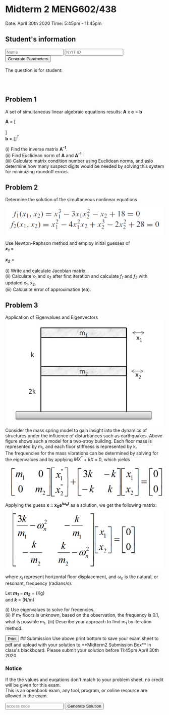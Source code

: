 

# Midterm 2 MENG602/438
Date: April 30th 2020
Time: 5:45pm - 11:45pm

## Student's information
 
<form id="percentageBiz" method="post">
<input type="text" id="name" placeholder = "Name">
<input type="text" id="nyitid" placeholder = "NYIT ID">
<input type="submit" onclick="return getp()" value="Generate Parameters"><br>
</form>
<br>
The question is for student: 
<div id="display" style="height: 25px; width: 100%; font-weight: bold;"></div>
<br>

<script>
function getp(){
    const nameValue = document.forms["percentageBiz"]["name"].value;
    const nyitIdValue = document.forms["percentageBiz"]["nyitid"].value;
    const b = parseInt(nyitIdValue[5])+3;
    const c = parseInt(nyitIdValue[4]);
    var d = 
    document.getElementById("display").innerHTML = nameValue
    document.getElementById("display1_1").innerHTML = [1/b, 1/(b-1), 1/(b-2)];
    document.getElementById("display1_2").innerHTML = [1/(1+b), 1/b, 1/(b-1)];
    document.getElementById("display1_3").innerHTML = [1/(2+b), 1/(b+1), 1/b];
    document.getElementById("display1_4").innerHTML = [1, 1, 1];
    document.getElementById("display2_1").innerHTML = 1+b/10;
    document.getElementById("display2_2").innerHTML = 1+c/10;
    document.getElementById("display3_1").innerHTML = 1+b%4;
    document.getElementById("display3_2").innerHTML = 1+c%4;
    return false
}
</script>

## Problem 1 
A set of simultaneous linear algebraic equations results: **A** x **c** = **b**<br>

**A** = [<span id="display1_1" ></span><br>
<span id="display1_2" ></span><br>
<span id="display1_3" ></span>]
<br>
**b** = [<span id="display1_4" ></span>]<sup>T</sup>
<br>

(i)	Find the inverse matrix **A<sup>-1</sup>**.<br>
(ii)	Find Euclidean norm of **A** and **A<sup>-1</sup>**<br>
(iii)	Calculate matrix condition number using Euclidean norms, and aslo determine how many suspect digits would be needed by solving this system for minimizing roundoff errors.<br>

## Problem 2 
Determine the solution of the simultaneous nonlinear equations<br>

![alt text](Images/eq1.png "eq1")

Use Newton-Raphson method and employ initial guesses of <br>
_**x<sub>1</sub>**_ = <span id="display2_1" ></span><br>

_**x<sub>2</sub>**_ = <span id="display2_2" ></span><br>

(i) Write and calculate Jacobian matrix. <br>
(ii) Calculate x<sub>1</sub> and x<sub>2</sub> after first iteration and calculate _f<sub>1</sub>_ and _f<sub>2</sub>_ with updated x<sub>1</sub>, x<sub>2</sub>.<br>
(iii) Calcualte error of approximation (ea). <br>

## Problem 3
Application of Eigenvalues and Eigenvectors
![alt text](Images/floor1.png "fr1")
Consider the mass spring model to gain insight into the dynamics of structures under the influence of disturbances such as earthquakes.
Above figure shows such a model for a two-stroy building. Each floor mass is represented by m<sub>i</sub>, and each floor stiffness is represented by k. <br>
The frequencies for the mass vibrations can be determined by solving for the eigenvalues and by applying _MX<sup>"</sup>_ + _kX_ = 0, which yields

![alt text](Images/mx1.png "mx1")
Applying the guess **x = x<sub>0</sub>e<sup>iω<sub>n</sub>t</sup>** as a solution, we get the following matrix:
![alt text](Images/mx2.png "mx2")

where x<sub>i</sub> represent horizontal floor displacement, and ω<sub>n</sub> is the natural, or resonant, frequency (radians/s).

Let **_m<sub>1</sub>_** = **_m<sub>2</sub>_** = <span id="display3_1" ></span> (Kg)<br>
and _**k**_ = <span id="display3_2" ></span> (N/m)<br>

(i) Use eigenvalues to solve for freqencies.<br>
(ii) If m<sub>1</sub> floors is unknown, based on the observation, the frequency is 0.1, what is possible m<sub>1</sub>. 
(iii) Describe your approach to find m<sub>1</sub> by iteration method. <br>

<input type="submit" onclick="window.print()" value="Print">
## Submission
Use above print bottom to save your exam sheet to pdf and upload with your solution to **Midterm2 Submission Box** in class's blackboard. Please submit your solution before 11:45pm April 30th 2020. 

### Notice
If the the values and euqations don't match to your problem sheet, no credit will be given for this exam. <br>
This is an openbook exam, any tool, program, or online resource are allowed in the exam. 
<br>

<input type="text" id="pw1" placeholder="access code">
<input type="submit" onclick="return runsol()" value="Generate Solution">

<script>
function runsol(){
 alert("incorrect access code")
}
</script>
<br>

